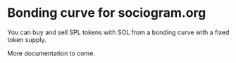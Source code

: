 # Bonding curve for sociogram.org

You can buy and sell SPL tokens with SOL from a bonding curve with a fixed token supply.

More documentation to come.